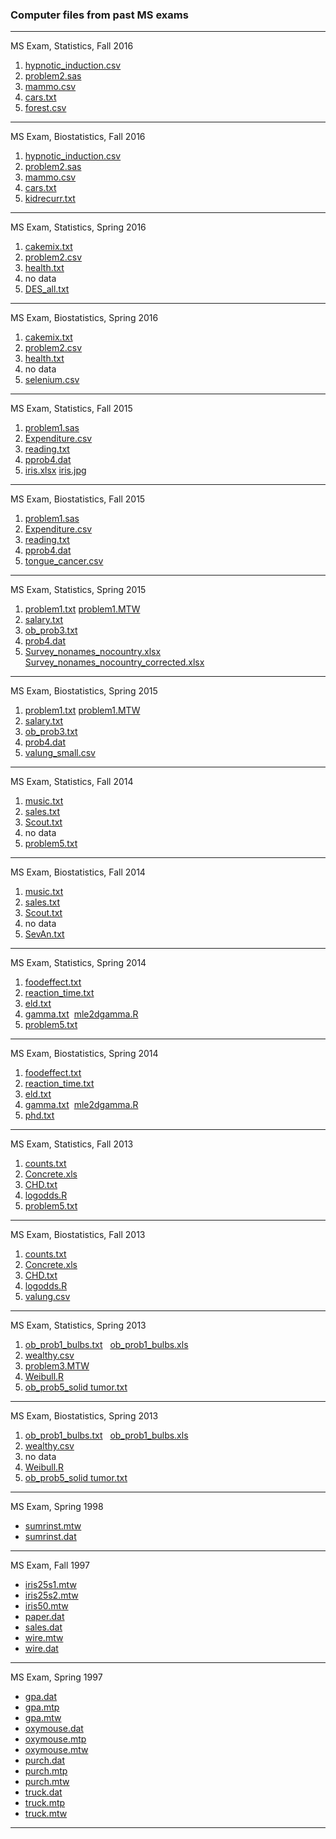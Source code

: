 ### Computer files from past MS exams

-----
MS Exam, Statistics, Fall 2016
1. [hypnotic_induction.csv](pastmsexam/2016/Fall2016/hypnotic_induction.csv)
2. [problem2.sas](pastmsexam/2016/Fall2016/problem2.sas)
3. [mammo.csv](pastmsexam/2016/Fall2016/mammography.csv)
4. [cars.txt](pastmsexam/2016/Fall2016/cars.txt)
5. [forest.csv](pastmsexam/2016/Fall2016/forest.csv)
-----
MS Exam, Biostatistics, Fall 2016
1. [hypnotic_induction.csv](pastmsexam/2016/Fall2016/hypnotic_induction.csv)
2. [problem2.sas](pastmsexam/2016/Fall2016/problem2.sas)
3. [mammo.csv](pastmsexam/2016/Fall2016/mammography.csv)
4. [cars.txt](pastmsexam/2016/Fall2016/cars.txt)
5. [kidrecurr.txt](pastmsexam/2016/Fall2016/kidrecurr.txt)

-----
MS Exam, Statistics, Spring 2016
1. [cakemix.txt](pastmsexam/2016/Spring2016/cakemix.txt)
2. [problem2.csv](pastmsexam/2016/Spring2016/problem2.csv)
3. [health.txt](pastmsexam/2016/Spring2016/health.txt)
4. no data
5. [DES_all.txt](pastmsexam/2016/Spring2016/selenium.csv)
-----
MS Exam, Biostatistics, Spring 2016
1. [cakemix.txt](pastmsexam/2016/Spring2016/cakemix.txt)
2. [problem2.csv](pastmsexam/2016/Spring2016/problem2.csv)
3. [health.txt](pastmsexam/2016/Spring2016/health.txt)
4. no data
5. [selenium.csv](pastmsexam/2016/Spring2016/DES_all.txt)

-----
MS Exam, Statistics, Fall 2015
1. [problem1.sas](pastmsexam/2015/Fall2015/problem1.sas)
2. [Expenditure.csv](pastmsexam/2015/Fall2015/Expenditure.csv)
3. [reading.txt](pastmsexam/2015/Fall2015/reading.txt)
4. [pprob4.dat](pastmsexam/2015/Fall2015/prob4.dat)
5. [iris.xlsx](pastmsexam/2015/Fall2015/iris.xlsx) [iris.jpg](pastmsexam/2015/Fall2015/iris.jpg)
-----
MS Exam, Biostatistics, Fall 2015
1. [problem1.sas](pastmsexam/2015/Fall2015/problem1.sas)
2. [Expenditure.csv](pastmsexam/2015/Fall2015/Expenditure.csv)
3. [reading.txt](pastmsexam/2015/Fall2015/reading.txt)
4. [pprob4.dat](pastmsexam/2015/Fall2015/prob4.dat)
5. [tongue_cancer.csv](pastmsexam/2015/Fall2015/tongue_cancer.csv)

-----
MS Exam, Statistics, Spring 2015
1. [problem1.txt](pastmsexam/2015/Spring2015/problem1.txt) [problem1.MTW](pastmsexam/2015/Spring%202015/problem1.MTW)
2. [salary.txt](pastmsexam/2015/Spring2015/salary.txt)
3. [ob_prob3.txt](pastmsexam/2015/Spring2015/ob_prob3.txt)
4. [prob4.dat](pastmsexam/2015/Spring2015/prob4.dat)
5. [Survey_nonames_nocountry.xlsx](pastmsexam/2015/Spring2015/Survey_nonames_nocountry.xlsx)    [Survey_nonames_nocountry_corrected.xlsx](pastmsexam/2015/Spring2015/Survey_nonames_nocountry_corrected.xlsx)
-----
MS Exam, Biostatistics, Spring 2015
1. [problem1.txt](pastmsexam/2015/Spring2015/problem1.txt) [problem1.MTW](pastmsexam/2015/Spring2015/problem1.MTW)
2. [salary.txt](pastmsexam/2015/Spring2015/salary.txt)
3. [ob_prob3.txt](pastmsexam/2015/Spring2015/ob_prob3.txt)
4. [prob4.dat](pastmsexam/2015/Spring2015/prob4.dat)
5. [valung_small.csv](pastmsexam/2015/Spring2015/valung_small.csv)

-----
MS Exam, Statistics, Fall 2014
1. [music.txt](pastmsexam/2014/Fall2014/music.txt)
2. [sales.txt](pastmsexam/2014/Fall2014/sales.txt)
3. [Scout.txt](pastmsexam/2014/Fall2014/Scout.txt)
4. no data
5. [problem5.txt](pastmsexam/2014/Fall2014/problem5.txt)
-----
MS Exam, Biostatistics, Fall 2014
1. [music.txt](pastmsexam/2014/Fall2014/music.txt)
2. [sales.txt](pastmsexam/2014/Fall2014/sales.txt)
3. [Scout.txt](pastmsexam/2014/Fall2014/Scout.txt)
4. no data
5. [SevAn.txt](pastmsexam/2014/Fall2014/SevAn.txt)

-----
MS Exam, Statistics, Spring 2014
1. [foodeffect.txt](pastmsexam/2014/Spring2014/foodeffect.txt)
2. [reaction_time.txt](pastmsexam/2014/Spring2014/reaction_time.txt)
3. [eld.txt](pastmsexam/2014/Spring2014/eld.txt)
4. [gamma.txt](pastmsexam/2014/Spring2014/gamma.txt)  [mle2dgamma.R](pastmsexam/2014/Spring2014/mle2dgamma.R)
5. [problem5.txt](pastmsexam/2014/Spring2014/problem5.txt)
-----
MS Exam, Biostatistics, Spring 2014
1. [foodeffect.txt](pastmsexam/2014/Spring2014/foodeffect.txt)
2. [reaction_time.txt](pastmsexam/2014/Spring2014/reaction_time.txt)
3. [eld.txt](pastmsexam/2014/Spring2014/eld.txt)
4. [gamma.txt](pastmsexam/2014/Spring2014/gamma.txt)  [mle2dgamma.R](pastmsexam/2014/Spring2014/mle2dgamma.R)
5. [phd.txt](pastmsexam/2014/Spring2014/phd.txt)

-----
MS Exam, Statistics, Fall 2013
1. [counts.txt](pastmsexam/2013/Fall2013/counts.txt)
2. [Concrete.xls](pastmsexam/2013/Fall2013/Concrete.xls)
3. [CHD.txt](pastmsexam/2013/Fall2013/CHD.txt)
4. [logodds.R](pastmsexam/2013/Fall2013/logodds.R)
5. [problem5.txt](pastmsexam/2013/Fall2013/problem5.txt)
-----
MS Exam, Biostatistics, Fall 2013
1. [counts.txt](pastmsexam/2013/Fall2013/counts.txt)
2. [Concrete.xls](pastmsexam/2013/Fall2013/Concrete.xls)
3. [CHD.txt](pastmsexam/2013/Fall2013/CHD.txt)
4. [logodds.R](pastmsexam/2013/Fall2013/logodds.R)
5. [valung.csv](pastmsexam/2013/Fall2013/valung.csv)

-----
MS Exam, Statistics, Spring 2013
1. [ob_prob1_bulbs.txt](pastmsexam/2013/Spring2013/ob_prob1_bulbs.txt)   [ob_prob1_bulbs.xls](pastmsexam/2013/Spring2013/ob_prob1_bulbs.xls)
2. [wealthy.csv](pastmsexam/2013/Spring2013/wealthy.csv)
3. [problem3.MTW](pastmsexam/2013/Spring2013/problem3.MTW)
4. [Weibull.R](pastmsexam/2013/Spring2013/Weibull.R)
5. [ob_prob5_solid tumor.txt](pastmsexam/2013/Spring2013/ob_prob5_solid%20tumor.txt)
-----
MS Exam, Biostatistics, Spring 2013
1. [ob_prob1_bulbs.txt](pastmsexam/2013/Spring2013/ob_prob1_bulbs.txt)   [ob_prob1_bulbs.xls](pastmsexam/2013/Spring2013/ob_prob1_bulbs.xls)
2. [wealthy.csv](pastmsexam/2013/Spring2013/wealthy.csv)
3. no data
4. [Weibull.R](pastmsexam/2013/Spring2013/Weibull.R)
5. [ob_prob5_solid tumor.txt](pastmsexam/2013/Spring2013/ob_prob5_solid%20tumor.txt)


-----
MS Exam, Spring 1998
- [sumrinst.mtw](pastmsexam/1998/Sp1998/SUMRINST.MTW)
- [sumrinst.dat](pastmsexam/1998/Sp1998/SUMRINST.DAT)

-----
MS Exam, Fall 1997
- [iris25s1.mtw](pastmsexam/1997/F1997/IRIS25S1.MTW)
- [iris25s2.mtw](pastmsexam/1997/F1997/IRIS25S2.MTW)
- [iris50.mtw](pastmsexam/1997/F1997/IRIS50.MTW)
- [paper.dat](pastmsexam/1997/F1997/paper.dat)
- [sales.dat](pastmsexam/1997/F1997/sales.dat)
- [wire.mtw](pastmsexam/1997/F1997/WIRE.MTW)
- [wire.dat](pastmsexam/1997/F1997/WIRE.DAT)

-----
MS Exam, Spring 1997
- [gpa.dat](pastmsexam/1997/Sp1997/gpa.dat)
- [gpa.mtp](pastmsexam/1997/Sp1997/gpa.MTP)
- [gpa.mtw](pastmsexam/1997/Sp1997/gpa.MTW)
- [oxymouse.dat](pastmsexam/1997/Sp1997/OXYMOUSE.DAT)
- [oxymouse.mtp](pastmsexam/1997/Sp1997/oxymouse.MTP)
- [oxymouse.mtw](pastmsexam/1997/Sp1997/oxymouse.MTW)
- [purch.dat](pastmsexam/1997/Sp1997/purch.dat)
- [purch.mtp](pastmsexam/1997/Sp1997/purch.MTP)
- [purch.mtw](pastmsexam/1997/Sp1997/purch.mtw)
- [truck.dat](pastmsexam/1997/Sp1997/truck.dat)
- [truck.mtp](pastmsexam/1997/Sp1997/truck.MTP)
- [truck.mtw](pastmsexam/1997/Sp1997/truck.MTW)

-----